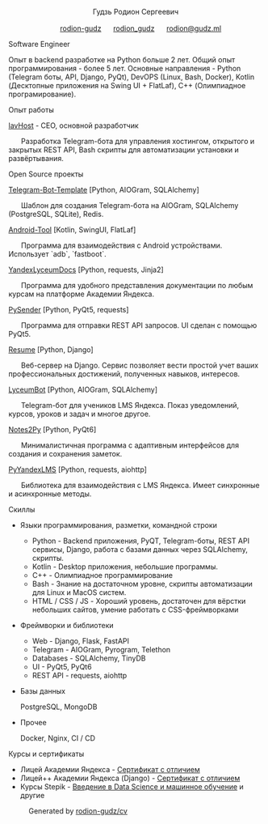 <center>
  <p class="display-5">Гудзь Родион Сергеевич</p>
  
  <span class="mx-1">
    <img class="align-middle" src="images/icons/github.svg" height="16"/> 
    <a href="https://github.com/rodion-gudz">rodion-gudz</a>
  </span>
  <span class="mx-1">
    <img class="align-middle" src="images/icons/telegram.svg" height="16"/> 
    <a href="https://t.me/rodion_gudz">rodion_gudz</a>
  </span>
  <span class="mx-1">
    <img class="align-middle" src="images/icons/email.svg" height="16"/> 
    <a href="mailto:rodion@gudz.ml">rodion@gudz.ml</a>
  </span>

</center>

<p class="blockquote">
    Software Engineer
</p>

<p>Опыт в backend разработке на Python больше 2 лет. Общий опыт программирования - более 5 лет. Основные направления - Python (Telegram боты, API, Django, PyQt), DevOPS (Linux, Bash, Docker), Kotlin (Десктопные приложения на Swing UI + FlatLaf), C++ (Олимпиадное програмирование).</p>

<p class="blockquote">
    Опыт работы
</p>

<div class="d-flex align-items-center g-3">
  <a class="fs-6 me-1" href="https://lavhost.ml">lavHost</a>  - CEO, основной разработчик
</div>
<p class="mb-1" style="text-indent: 25px;">Разработка Telegram-бота для управления хостингом, открытого и закрытых REST API, Bash скрипты для автоматизации установки и развёртывания.</p>

<p class="blockquote">
    Open Source проекты
</p>

<div class="d-flex align-items-center g-3">
  <a class="fs-6 me-1" href="https://github.com/rodion-gudz/telegram-bot-template">Telegram-Bot-Template</a>
  <span сlass="font-monospace">[Python, AIOGram, SQLAlchemy]</span>
</div>
<p class="mb-1" style="text-indent: 25px;">Шаблон для создания Telegram-бота на AIOGram, SQLAlchemy (PostgreSQL, SQLite), Redis.</p>

<div class="d-flex align-items-center g-3">
  <a class="fs-6 me-1" href="https://github.com/rodion-gudz/Android-Tool">Android-Tool</a>
  <span сlass="font-monospace">[Kotlin, SwingUI, FlatLaf]</span>
</div>
<p class="mb-1" style="text-indent: 25px;">Программа для взаимодействия с Android устройствами. Использует `adb`, `fastboot`.</p>

<div class="d-flex align-items-center g-3">
  <a class="fs-6 me-1" href="https://github.com/rodion-gudz/YandexLyceumDocs">YandexLyceumDocs</a>
  <span сlass="font-monospace">[Python, requests, Jinja2]</span>
</div>
<p class="mb-1" style="text-indent: 25px;">Программа для удобного представления документации по любым курсам на платформе Академии Яндекса.</p>

<div class="d-flex align-items-center g-3">
  <a class="fs-6 me-1" href="https://github.com/rodion-gudz/PySender">PySender</a>
  <span сlass="font-monospace">[Python, PyQt5, requests]</span>
</div>
<p class="mb-1" style="text-indent: 25px;">Программа для отправки REST API запросов. UI сделан с помощью PyQt5.</p>

<div class="d-flex align-items-center g-3">
  <a class="fs-6 me-1" href="https://github.com/YandexLyceumPP/Resume">Resume</a>
  <span сlass="font-monospace">[Python, Django]</span>
</div>
<p class="mb-1" style="text-indent: 25px;">Веб-сервер на Django. Сервис позволяет вести простой учет ваших профессиональных достижений, полученных навыков, интересов.</p>

<div class="d-flex align-items-center g-3">
  <a class="fs-6 me-1" href="https://github.com/AYLMS/LyceumBot">LyceumBot</a>
  <span сlass="font-monospace">[Python, AIOGram, SQLAlchemy]</span>
</div>
<p class="mb-1" style="text-indent: 25px;">Telegram-бот для учеников LMS Яндекса. Показ уведомлений, курсов, уроков и задач и многое другое.</p>

<div class="d-flex align-items-center g-3">
  <a class="fs-6 me-1" href="https://github.com/rodion-gudz/Notes2Py">Notes2Py</a>
  <span сlass="font-monospace">[Python, PyQt6]</span>
</div>
<p class="mb-1" style="text-indent: 25px;">Минималистичная программа с адаптивным интерфейсов для создания и сохранения заметок.</p>

<div class="d-flex align-items-center g-3">
  <a class="fs-6 me-1" href="https://github.com/rodion-gudz/PyYandexLMS">PyYandexLMS</a>
  <span сlass="font-monospace">[Python, requests, aiohttp]</span>
</div>
<p class="mb-1" style="text-indent: 25px;">Библиотека для взаимодействия с LMS Яндекса. Имеет синхронные и асинхронные методы.</p>

<p class="blockquote">
    Скиллы
</p>

<ul>
  <li>
  <p class="blockquote fs-6">
      Языки программирования, разметки, командной строки
  </p>
    <ul>
      <li><span class="font-monospace fw-bolder">Python</span> - Backend приложения, PyQT, Telegram-боты, REST API сервисы, Django, работа с базами данных через SQLAlchemy, скрипты.</li>
      <li><span class="font-monospace fw-bolder">Kotlin</span> - Desktop приложения, небольшие программы.</li>
      <li><span class="font-monospace fw-bolder">C++</span> - Олимпиадное программирование</li>
      <li><span class="font-monospace fw-bolder">Bash</span> - Знание на достаточном уровне, скрипты автоматизации для Linux и MacOS систем.</li>
      <li><span class="font-monospace fw-bolder">HTML / CSS / JS</span> - Хороший уровень, достаточен для вёрстки небольших сайтов, умение работать с CSS-фреймворками</li>
    </ul>
  </li>

  <li>
  <p class="blockquote fs-6">
      Фреймворки и библиотеки
  </p>
    <ul>
      <li><span class="fw-bolder">Web</span> - <span class="font-monospace">Django, Flask, FastAPI</span></li>
      <li><span class="fw-bolder">Telegram</span> - <span class="font-monospace">AIOGram, Pyrogram, Telethon</span></li>
      <li><span class="fw-bolder">Databases</span> - <span class="font-monospace">SQLAlchemy, TinyDB</span></li>
      <li><span class="fw-bolder">UI</span> - <span class="font-monospace">PyQt5, PyQt6</span></li>
      <li><span class="fw-bolder">REST API</span> - <span class="font-monospace">requests, aiohttp</span></li>
    </ul>
  </li>

  <li>
  <p class="blockquote fs-6">
      Базы данных
  </p>
    <span class="font-monospace fw-bolder">PostgreSQL, MongoDB</span>
  </li>

  <li>
  <p class="blockquote fs-6">
      Прочее
  </p>
    <span class="font-monospace fw-bolder">Docker, Nginx, CI / CD</span>
  </li>

</ul>

<p class="blockquote">
    Курсы и сертификаты
</p>

<ul>
  <li><span class="fw-bold">Лицей Академии Яндекса</span> - <a href="https://lyceum.yandex.ru/certificate/check/?certNumber=220255757&lastName=Гудзь">Сертификат с отличием</a></li>
  <li><span class="fw-bold">Лицей++ Академии Яндекса (Django)</span> - <a href="https://lyceum.yandex.ru/certificate/check/?certNumber=220355757&lastName=Гудзь">Сертификат с отличием</a></li>
  <li><span class="fw-bold">Курсы Stepik</span> - <a href="https://stepik.org/cert/1351056">Введение в Data Science и машинное обучение</a> и другие</li>
</ul>

<figure class="text-end">
  <figcaption class="blockquote-footer">
    Generated by <a href="https://github.com/rodion-gudz/cv">rodion-gudz/cv</a>
  </figcaption>
</figure>
